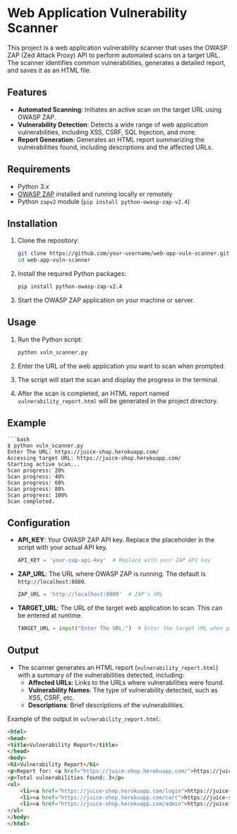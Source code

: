 # Web Application Vulnerability Scanner

This project is a web application vulnerability scanner that uses the OWASP ZAP (Zed Attack Proxy) API to perform automated scans on a target URL. The scanner identifies common vulnerabilities, generates a detailed report, and saves it as an HTML file.

## Features

- **Automated Scanning**: Initiates an active scan on the target URL using OWASP ZAP.
- **Vulnerability Detection**: Detects a wide range of web application vulnerabilities, including XSS, CSRF, SQL Injection, and more.
- **Report Generation**: Generates an HTML report summarizing the vulnerabilities found, including descriptions and the affected URLs.

## Requirements

- Python 3.x
- [OWASP ZAP](https://www.zaproxy.org/) installed and running locally or remotely
- Python `zapv2` module (`pip install python-owasp-zap-v2.4`)

## Installation

1. Clone the repository:
    ```bash
    git clone https://github.com/your-username/web-app-vuln-scanner.git
    cd web-app-vuln-scanner
    ```

2. Install the required Python packages:
    ```bash
    pip install python-owasp-zap-v2.4
    ```

3. Start the OWASP ZAP application on your machine or server.

## Usage

1. Run the Python script:
    ```bash
    python vuln_scanner.py
    ```

2. Enter the URL of the web application you want to scan when prompted.

3. The script will start the scan and display the progress in the terminal.

4. After the scan is completed, an HTML report named `vulnerability_report.html` will be generated in the project directory.

## Example
    ```bash
    $ python vuln_scanner.py
    Enter The URL: https://juice-shop.herokuapp.com/
    Accessing target URL: https://juice-shop.herokuapp.com/
    Starting active scan...
    Scan progress: 20%
    Scan progress: 40%
    Scan progress: 60%
    Scan progress: 80%
    Scan progress: 100%
    Scan completed.

## Configuration

- **API_KEY**: Your OWASP ZAP API key. Replace the placeholder in the script with your actual API key.
    ```python
    API_KEY = 'your-zap-api-key'  # Replace with your ZAP API key
    ```
- **ZAP_URL**: The URL where OWASP ZAP is running. The default is `http://localhost:8080`.
    ```python
    ZAP_URL = 'http://localhost:8080'  # ZAP's URL
    ```
- **TARGET_URL**: The URL of the target web application to scan. This can be entered at runtime.
    ```python
    TARGET_URL = input("Enter The URL:")  # Enter the target URL when prompted
    ```

## Output

- The scanner generates an HTML report (`vulnerability_report.html`) with a summary of the vulnerabilities detected, including:
    - **Affected URLs**: Links to the URLs where vulnerabilities were found.
    - **Vulnerability Names**: The type of vulnerability detected, such as XSS, CSRF, etc.
    - **Descriptions**: Brief descriptions of the vulnerabilities.

Example of the output in `vulnerability_report.html`:

```html
<html>
<head>
<title>Vulnerability Report</title>
</head>
<body>
<h1>Vulnerability Report</h1>
<p>Report for: <a href="https://juice-shop.herokuapp.com/">https://juice-shop.herokuapp.com/</a></p>
<p>Total vulnerabilities found: 3</p>
<ul>
    <li><a href="https://juice-shop.herokuapp.com/login">https://juice-shop.herokuapp.com/login</a> - XSS: Reflected XSS vulnerability</li>
    <li><a href="https://juice-shop.herokuapp.com/cart">https://juice-shop.herokuapp.com/cart</a> - CSRF: Cross-Site Request Forgery</li>
    <li><a href="https://juice-shop.herokuapp.com/admin">https://juice-shop.herokuapp.com/admin</a> - SQL Injection: SQL injection vulnerability</li>
</ul>
</body>
</html>

